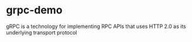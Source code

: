 # grpc-demo

gRPC is a technology for implementing RPC APIs that uses HTTP 2.0 as its underlying transport protocol

